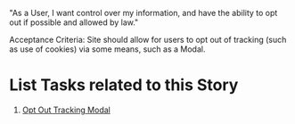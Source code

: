 "As a User, I want control over my information, and have the ability to opt out if possible and allowed by law." 

Acceptance Criteria:
Site should allow for users to opt out of tracking (such as use of cookies) via some means, such as a Modal.

# List Tasks related to this Story
1. [Opt Out Tracking Modal](./tasks/task_opt_out_modal.md)